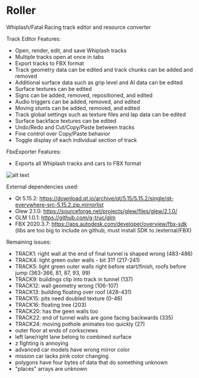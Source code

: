 # Roller
Whiplash/Fatal Racing track editor and resource converter

Track Editor Features: 
* Open, render, edit, and save Whiplash tracks
* Multiple tracks open at once in tabs
* Export tracks to FBX format
* Track geometry data can be edited and track chunks can be added and removed
* Additional surface data such as grip level and AI data can be edited
* Surface textures can be edited
* Signs can be added, removed, repositioned, and edited
* Audio triggers can be added, removed, and edited
* Moving stunts can be added, removed, and edited
* Track global settings such as texture files and lap data can be edited
* Surface backface textures can be edited
* Undo/Redo and Cut/Copy/Paste between tracks
* Fine control over Copy/Paste behavior
* Toggle display of each individual section of track

FbxExporter Features:
* Exports all Whiplash tracks and cars to FBX format

![alt text](https://github.com/Zizin13/Roller/blob/master/TrackEditor/images/screenshot.png)

External dependencies used:
* Qt 5.15.2: https://download.qt.io/archive/qt/5.15/5.15.2/single/qt-everywhere-src-5.15.2.zip.mirrorlist
* Glew 2.1.0: https://sourceforge.net/projects/glew/files/glew/2.1.0/
* GLM 1.0.1: https://github.com/g-truc/glm
* FBX 2020.3.7: https://aps.autodesk.com/developer/overview/fbx-sdk (libs are too big to include on github, must install SDK to /external/FBX)

Remaining issues:
- TRACK1: right wall at the end of final tunnel is shaped wrong (483-486)
- TRACK4: light green outer walls - bit 31? (217-241)
- TRACK5: light green outer walls right before start/finish, roofs before jump (363-366, 81, 87, 93, 99)
- TRACK9: buildings clip into track in tunnel (137)
- TRACK12: wall geometry wrong (106-107)
- TRACK13: building floating over roof (428-431)
- TRACK15: pits need doubled texture (0-46)
- TRACK16: floating tree (203)
- TRACK20: has the geen walls too
- TRACK22: end of tunnel walls are gone facing backwards (335)
- TRACK24: moving pothole animates too quickly (27)
- outer floor at ends of corkscrews
- left lane/right lane belong to combined surface
- z fighting is annoying
- advanced car models have wrong mirror color
- mission car lacks pink color changing
- polygons have four bytes of data that do something unknown
- "places" arrays are unknown
